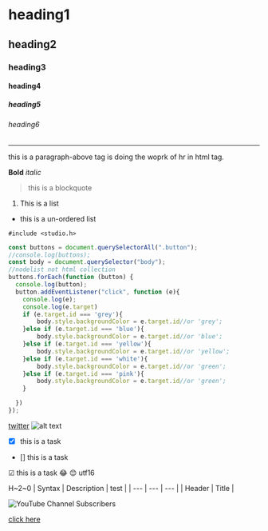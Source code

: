 # heading1
## heading2
### heading3
#### heading4
##### heading5
###### heading6
--- 
this is a paragraph-above tag is doing the woprk of hr in html tag.

**Bold**
*italic*
> this is a blockquote

1. This is a list
- this is a un-ordered list

`#include <studio.h>`
```javascript
const buttons = document.querySelectorAll(".button");
//console.log(buttons);
const body = document.querySelector("body");
//nodelist not html collection
buttons.forEach(function (button) {
  console.log(button);
  button.addEventListener("click", function (e){
    console.log(e);
    console.log(e.target)
    if (e.target.id === 'grey'){
        body.style.backgroundColor = e.target.id//or 'grey';
    }else if (e.target.id === 'blue'){
        body.style.backgroundColor = e.target.id//or 'blue';
    }else if (e.target.id === 'yellow'){
        body.style.backgroundColor = e.target.id//or 'yellow';
    }else if (e.target.id === 'white'){
        body.style.backgroundColor = e.target.id//or 'green';
    }else if (e.target.id === 'pink'){
        body.style.backgroundColor = e.target.id//or 'green';
    }

  })
});

```
[twitter](http://twitter.com/)
![alt text](chainsaw-man-6zhr96v1eo9fidla.jpg)

<!--  -->

- [x] this is a task
- [] this is a task

&#9745; this is a task
:joy:
😊 utf16

H~2~0
| Syntax  | Description | test |
| --- | --- | --- |
| Header  | Title |

![YouTube Channel Subscribers](https://img.shields.io/youtube/channel/subscribers/UCXgGY0wkg0zynnHvSEVmE3A)

[click here](https://stackblitz.com/edit/dom-project-chaiaurcode?file=index.html)
